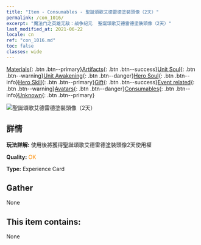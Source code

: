 ```yaml
---
title: "Item - Consumables - 聖誕頌歌艾德雷德塗裝頭像（2天）"
permalink: /con_1016/
excerpt: "魔法门之英雄无敌：战争纪元  聖誕頌歌艾德雷德塗裝頭像（2天）"
last_modified_at: 2021-06-22
locale: cn
ref: "con_1016.md"
toc: false
classes: wide
---
```

 [Materials](/ItemsCN/){: .btn .btn--primary}[Artifacts](/ItemsCN/Artifacts/){: .btn .btn--success}[Unit Soul](/ItemsCN/UnitSoul/){: .btn .btn--warning}[Unit Awakening](/ItemsCN/UnitAwakening/){: .btn .btn--danger}[Hero Soul](/ItemsCN/HeroSoul/){: .btn .btn--info}[Hero Skill](/ItemsCN/HeroSkill/){: .btn .btn--primary}[Gift](/ItemsCN/Gift/){: .btn .btn--success}[Event related](/ItemsCN/Events/){: .btn .btn--warning}[Avatars](/ItemsCN/Avatars/){: .btn .btn--danger}[Consumables](/ItemsCN/Consumables/){: .btn .btn--info}[Unknown](/ItemsCN/Unknown/){: .btn .btn--primary}

 ![聖誕頌歌艾德雷德塗裝頭像（2天）](/images/h/h_Adelaide5.jpg)

## 詳情
 **玩法詳解:** 使用後將獲得聖誕頌歌艾德雷德塗裝頭像2天使用權

 **Quality:** <span style="color: #FF8C00">OK</span>

 **Type:** Experience Card

## Gather

  None

## This item contains:

  None

